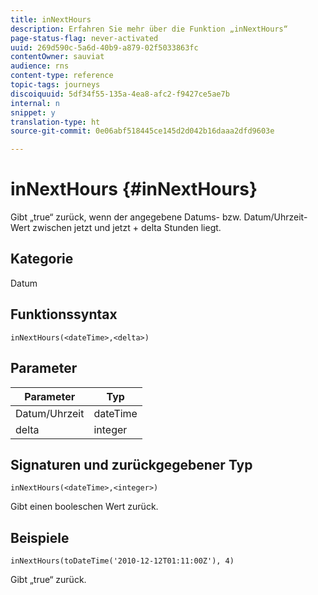 ```yaml
---
title: inNextHours
description: Erfahren Sie mehr über die Funktion „inNextHours“
page-status-flag: never-activated
uuid: 269d590c-5a6d-40b9-a879-02f5033863fc
contentOwner: sauviat
audience: rns
content-type: reference
topic-tags: journeys
discoiquuid: 5df34f55-135a-4ea8-afc2-f9427ce5ae7b
internal: n
snippet: y
translation-type: ht
source-git-commit: 0e06abf518445ce145d2d042b16daaa2dfd9603e

---
```



# inNextHours {#inNextHours}

Gibt „true“ zurück, wenn der angegebene Datums- bzw. Datum/Uhrzeit-Wert zwischen jetzt und jetzt + delta Stunden liegt.

## Kategorie

Datum

## Funktionssyntax

`inNextHours(<dateTime>,<delta>)`

## Parameter

| Parameter | Typ |
|-----------|------------------|
| Datum/Uhrzeit | dateTime |
| delta | integer |

## Signaturen und zurückgegebener Typ

`inNextHours(<dateTime>,<integer>)`

Gibt einen booleschen Wert zurück.

## Beispiele

`inNextHours(toDateTime('2010-12-12T01:11:00Z'), 4)`

Gibt „true“ zurück.
